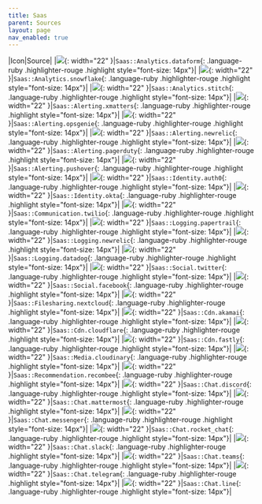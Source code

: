 ```yaml
---
title: Saas
parent: Sources
layout: page
nav_enabled: true
---
```


|Icon|Source|
|![](/home/gearoid/.gem/ruby/3.1/gems/diagrams-rb-0.1.0/resources/saas/analytics/dataform.png){: width="22" }|`Saas::Analytics.dataform`{: .language-ruby .highlighter-rouge .highlight style="font-size: 14px"}|
|![](/home/gearoid/.gem/ruby/3.1/gems/diagrams-rb-0.1.0/resources/saas/analytics/snowflake.png){: width="22" }|`Saas::Analytics.snowflake`{: .language-ruby .highlighter-rouge .highlight style="font-size: 14px"}|
|![](/home/gearoid/.gem/ruby/3.1/gems/diagrams-rb-0.1.0/resources/saas/analytics/stitch.png){: width="22" }|`Saas::Analytics.stitch`{: .language-ruby .highlighter-rouge .highlight style="font-size: 14px"}|
|![](/home/gearoid/.gem/ruby/3.1/gems/diagrams-rb-0.1.0/resources/saas/alerting/xmatters.png){: width="22" }|`Saas::Alerting.xmatters`{: .language-ruby .highlighter-rouge .highlight style="font-size: 14px"}|
|![](/home/gearoid/.gem/ruby/3.1/gems/diagrams-rb-0.1.0/resources/saas/alerting/opsgenie.png){: width="22" }|`Saas::Alerting.opsgenie`{: .language-ruby .highlighter-rouge .highlight style="font-size: 14px"}|
|![](/home/gearoid/.gem/ruby/3.1/gems/diagrams-rb-0.1.0/resources/saas/alerting/newrelic.png){: width="22" }|`Saas::Alerting.newrelic`{: .language-ruby .highlighter-rouge .highlight style="font-size: 14px"}|
|![](/home/gearoid/.gem/ruby/3.1/gems/diagrams-rb-0.1.0/resources/saas/alerting/pagerduty.png){: width="22" }|`Saas::Alerting.pagerduty`{: .language-ruby .highlighter-rouge .highlight style="font-size: 14px"}|
|![](/home/gearoid/.gem/ruby/3.1/gems/diagrams-rb-0.1.0/resources/saas/alerting/pushover.png){: width="22" }|`Saas::Alerting.pushover`{: .language-ruby .highlighter-rouge .highlight style="font-size: 14px"}|
|![](/home/gearoid/.gem/ruby/3.1/gems/diagrams-rb-0.1.0/resources/saas/identity/auth0.png){: width="22" }|`Saas::Identity.auth0`{: .language-ruby .highlighter-rouge .highlight style="font-size: 14px"}|
|![](/home/gearoid/.gem/ruby/3.1/gems/diagrams-rb-0.1.0/resources/saas/identity/okta.png){: width="22" }|`Saas::Identity.okta`{: .language-ruby .highlighter-rouge .highlight style="font-size: 14px"}|
|![](/home/gearoid/.gem/ruby/3.1/gems/diagrams-rb-0.1.0/resources/saas/communication/twilio.png){: width="22" }|`Saas::Communication.twilio`{: .language-ruby .highlighter-rouge .highlight style="font-size: 14px"}|
|![](/home/gearoid/.gem/ruby/3.1/gems/diagrams-rb-0.1.0/resources/saas/logging/papertrail.png){: width="22" }|`Saas::Logging.papertrail`{: .language-ruby .highlighter-rouge .highlight style="font-size: 14px"}|
|![](/home/gearoid/.gem/ruby/3.1/gems/diagrams-rb-0.1.0/resources/saas/logging/newrelic.png){: width="22" }|`Saas::Logging.newrelic`{: .language-ruby .highlighter-rouge .highlight style="font-size: 14px"}|
|![](/home/gearoid/.gem/ruby/3.1/gems/diagrams-rb-0.1.0/resources/saas/logging/datadog.png){: width="22" }|`Saas::Logging.datadog`{: .language-ruby .highlighter-rouge .highlight style="font-size: 14px"}|
|![](/home/gearoid/.gem/ruby/3.1/gems/diagrams-rb-0.1.0/resources/saas/social/twitter.png){: width="22" }|`Saas::Social.twitter`{: .language-ruby .highlighter-rouge .highlight style="font-size: 14px"}|
|![](/home/gearoid/.gem/ruby/3.1/gems/diagrams-rb-0.1.0/resources/saas/social/facebook.png){: width="22" }|`Saas::Social.facebook`{: .language-ruby .highlighter-rouge .highlight style="font-size: 14px"}|
|![](/home/gearoid/.gem/ruby/3.1/gems/diagrams-rb-0.1.0/resources/saas/filesharing/nextcloud.png){: width="22" }|`Saas::Filesharing.nextcloud`{: .language-ruby .highlighter-rouge .highlight style="font-size: 14px"}|
|![](/home/gearoid/.gem/ruby/3.1/gems/diagrams-rb-0.1.0/resources/saas/cdn/akamai.png){: width="22" }|`Saas::Cdn.akamai`{: .language-ruby .highlighter-rouge .highlight style="font-size: 14px"}|
|![](/home/gearoid/.gem/ruby/3.1/gems/diagrams-rb-0.1.0/resources/saas/cdn/cloudflare.png){: width="22" }|`Saas::Cdn.cloudflare`{: .language-ruby .highlighter-rouge .highlight style="font-size: 14px"}|
|![](/home/gearoid/.gem/ruby/3.1/gems/diagrams-rb-0.1.0/resources/saas/cdn/fastly.png){: width="22" }|`Saas::Cdn.fastly`{: .language-ruby .highlighter-rouge .highlight style="font-size: 14px"}|
|![](/home/gearoid/.gem/ruby/3.1/gems/diagrams-rb-0.1.0/resources/saas/media/cloudinary.png){: width="22" }|`Saas::Media.cloudinary`{: .language-ruby .highlighter-rouge .highlight style="font-size: 14px"}|
|![](/home/gearoid/.gem/ruby/3.1/gems/diagrams-rb-0.1.0/resources/saas/recommendation/recombee.png){: width="22" }|`Saas::Recommendation.recombee`{: .language-ruby .highlighter-rouge .highlight style="font-size: 14px"}|
|![](/home/gearoid/.gem/ruby/3.1/gems/diagrams-rb-0.1.0/resources/saas/chat/discord.png){: width="22" }|`Saas::Chat.discord`{: .language-ruby .highlighter-rouge .highlight style="font-size: 14px"}|
|![](/home/gearoid/.gem/ruby/3.1/gems/diagrams-rb-0.1.0/resources/saas/chat/mattermost.png){: width="22" }|`Saas::Chat.mattermost`{: .language-ruby .highlighter-rouge .highlight style="font-size: 14px"}|
|![](/home/gearoid/.gem/ruby/3.1/gems/diagrams-rb-0.1.0/resources/saas/chat/messenger.png){: width="22" }|`Saas::Chat.messenger`{: .language-ruby .highlighter-rouge .highlight style="font-size: 14px"}|
|![](/home/gearoid/.gem/ruby/3.1/gems/diagrams-rb-0.1.0/resources/saas/chat/rocket-chat.png){: width="22" }|`Saas::Chat.rocket_chat`{: .language-ruby .highlighter-rouge .highlight style="font-size: 14px"}|
|![](/home/gearoid/.gem/ruby/3.1/gems/diagrams-rb-0.1.0/resources/saas/chat/slack.png){: width="22" }|`Saas::Chat.slack`{: .language-ruby .highlighter-rouge .highlight style="font-size: 14px"}|
|![](/home/gearoid/.gem/ruby/3.1/gems/diagrams-rb-0.1.0/resources/saas/chat/teams.png){: width="22" }|`Saas::Chat.teams`{: .language-ruby .highlighter-rouge .highlight style="font-size: 14px"}|
|![](/home/gearoid/.gem/ruby/3.1/gems/diagrams-rb-0.1.0/resources/saas/chat/telegram.png){: width="22" }|`Saas::Chat.telegram`{: .language-ruby .highlighter-rouge .highlight style="font-size: 14px"}|
|![](/home/gearoid/.gem/ruby/3.1/gems/diagrams-rb-0.1.0/resources/saas/chat/line.png){: width="22" }|`Saas::Chat.line`{: .language-ruby .highlighter-rouge .highlight style="font-size: 14px"}|
